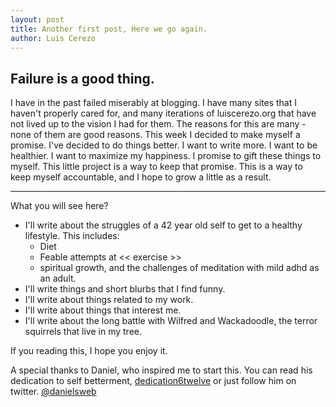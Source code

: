 ```yaml
---
layout: post
title: Another first post, Here we go again.
author: Luis Cerezo
---
```

## Failure is a good thing.

I have in the past failed miserably at blogging. I have many sites that I haven't properly cared for, and many iterations of luiscerezo.org that have not lived up to the vision I had for them. The reasons for this are many - none of them are good reasons. This week I decided to make myself a promise.  I've decided to do things better. I want to write more. I want to be healthier. I want to maximize my happiness. I promise to gift these things to myself.  This little project is a way to keep that promise. This is a way to keep myself accountable, and I hope to grow a little as a result.

-----
What you will see here?
* I'll write about the struggles of a 42 year old self to get to a healthy lifestyle. This includes:
  * Diet
  * Feable attempts at << exercise >>
  * spiritual growth, and the challenges of meditation with mild adhd as an adult. 
* I'll write things and short blurbs that I find funny.
* I'll write about things related to my work.
* I'll write about things that interest me.
* I'll write about the long battle with Wilfred and Wackadoodle, the terror squirrels that live in my tree.

If you reading this, I hope you enjoy it. 

A special thanks to Daniel, who inspired me to start this. You can read his dedication to self betterment, [dedication6twelve](https://dedication6twelve.github.io) or just follow him on twitter. [@danielsweb](https://twitter.com/danielsweb)
